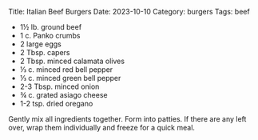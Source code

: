 Title: Italian Beef Burgers
Date: 2023-10-10
Category: burgers
Tags: beef

* 1½ lb. ground beef
* 1 c. Panko crumbs
* 2 large eggs
* 2 Tbsp. capers
* 2 Tbsp. minced calamata olives
* ⅓ c. minced red bell pepper
* ⅓ c. minced green bell pepper
* 2-3 Tbsp. minced onion
* ¾ c. grated asiago cheese
* 1-2 tsp. dried oregano

Gently mix all ingredients together.  Form into patties.  If there are any left
over, wrap them individually and freeze for a quick meal.